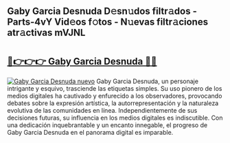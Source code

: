 ## Gaby Garcia Desnuda D𝚎sn𝚞dos filtr𝚊dos - Parts-4vY Vid𝚎os f𝚘tos - N𝚞evas filtr𝚊ciones atr𝚊ctivas mVJNL

# <h2><a href="http://mbczyu.tromn.icu/?c=Gaby+Garcia+Desnuda">🔗👉👉👉 Gaby Garcia Desnuda 🔗🔗</a></h2>

[![Gaby Garcia Desnuda nuevo](https://i.imgur.com/pEAQMta.gif)](http://mbczyu.tromn.icu/?c=Gaby+Garcia+Desnuda)
Gaby Garcia Desnuda, un personaje intrigante y esquivo, trasciende las etiquetas simples. Su uso pionero de los medios digitales ha cautivado y enfurecido a los observadores, provocando debates sobre la expresión artística, la autorrepresentación y la naturaleza evolutiva de las comunidades en línea. Independientemente de sus decisiones futuras, su influencia en los medios digitales es indiscutible. Con una dedicación inquebrantable y un encanto innegable, el progreso de Gaby Garcia Desnuda en el panorama digital es imparable.
